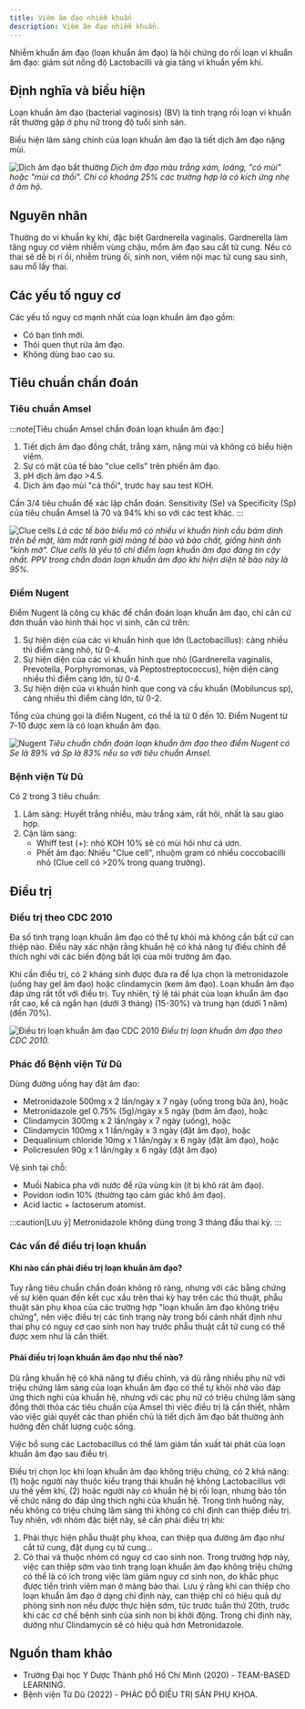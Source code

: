 ```yaml
---
title: Viêm âm đạo nhiễm khuẩn
description: Viêm âm đạo nhiễm khuẩn.
---
```


Nhiễm khuẩn âm đạo (loạn khuẩn âm đạo) là hội chứng do rối loạn vi khuẩn âm đạo: giảm sút nồng độ Lactobacilli và gia tăng vi khuẩn yếm khí.

## Định nghĩa và biểu hiện

Loạn khuẩn âm đạo (bacterial vaginosis) (BV) là tình trạng rối loạn vi khuẩn rất thường gặp ở phụ nữ trong độ tuổi sinh sản.

Biểu hiện lâm sàng chính của loạn khuẩn âm đạo là tiết dịch âm đạo nặng mùi.

![Dịch âm đạo bất thường](../../../../assets/phu-khoa/viem-am-dao-nhiem-khuan/dich-am-dao-bat-thuong.png)
_Dịch âm đạo màu trắng xám, loãng, "có mùi" hoặc "mùi cá thối". Chỉ có khoảng 25% các trường hợp là có kích ứng nhẹ ở âm hộ._

## Nguyên nhân

Thường do vi khuẩn kỵ khí, đặc biệt Gardnerella vaginalis. Gardnerella làm tăng nguy cơ viêm nhiễm vùng chậu, mổm âm đạo sau cắt tử cung. Nếu có thai sẽ dễ bị rỉ ối, nhiễm trùng ối, sinh non, viêm nội mạc tử cung sau sinh, sau mổ lấy thai.

## Các yếu tố nguy cơ

Các yếu tố nguy cơ mạnh nhất của loạn khuẩn âm đạo gồm:

- Có bạn tình mới.
- Thói quen thụt rửa âm đạo.
- Không dùng bao cao su.

## Tiêu chuẩn chẩn đoán

### Tiêu chuẩn Amsel

:::note[Tiêu chuẩn Amsel chẩn đoán loạn khuẩn âm đạo:]

1. Tiết dịch âm đạo đồng chất, trắng xám, nặng mùi và không có biểu hiện viêm.
2. Sự có mặt của tế bào "clue cells" trên phiến âm đạo.
3. pH dịch âm đạo >4.5.
4. Dịch âm đạo mùi "cá thối", trước hay sau test KOH.

Cần 3/4 tiêu chuẩn để xác lập chẩn đoán. Sensitivity (Se) và Specificity (Sp) của tiêu chuẩn Amsel là 70 và 94% khi so với các test khác.
:::

![Clue cells](../../../../assets/phu-khoa/viem-am-dao-nhiem-khuan/clue-cells.png)
_Là các tế bào biểu mô có nhiều vi khuẩn hình cầu bám dính trên bề mặt, làm mất ranh giới màng tế bào và bào chất, giống hình ảnh "kính mờ". Clue cells là yếu tố chỉ điểm loạn khuẩn âm đạo đáng tin cậy nhất. PPV trong chẩn đoán loạn khuẩn âm đạo khi hiện diện tế bào này là 95%._

### Điểm Nugent

Điểm Nugent là công cụ khác để chẩn đoán loạn khuẩn âm đạo, chỉ căn cứ đơn thuần vào hình thái học vi sinh, căn cứ trên:

1. Sự hiện diện của các vi khuẩn hình que lớn (Lactobacillus): càng nhiều thì điểm càng nhỏ, từ 0-4.
2. Sự hiện diện của các vi khuẩn hình que nhỏ (Gardnerella vaginalis, Prevotella, Porphyromonas, và Peptostreptococcus), hiện diện càng nhiều thì điểm càng lớn, từ 0-4.
3. Sự hiện diện của vi khuẩn hình que cong và cầu khuẩn (Mobiluncus sp), càng nhiều thì điểm càng lớn, từ 0-2.

Tổng của chúng gọi là điểm Nugent, có thể là từ 0 đến 10. Điểm Nugent từ 7-10 được xem là có loạn khuẩn âm đạo.

![Nugent](../../../../assets/phu-khoa/viem-am-dao-nhiem-khuan/bang-diem-nugent.png)
_Tiêu chuẩn chẩn đoán loạn khuẩn âm đạo theo điểm Nugent có Se là 89% và Sp là 83% nếu so với tiêu chuẩn Amsel._

### Bệnh viện Từ Dũ

Có 2 trong 3 tiêu chuẩn:

1. Lâm sàng: Huyết trắng nhiều, màu trắng xám, rất hôi, nhất là sau giao hợp.
2. Cận lâm sàng:
   - Whiff test (+): nhỏ KOH 10% sẽ có mùi hôi như cá ươn.
   - Phết âm đạo: Nhiều "Clue cell", nhuộm gram có nhiều coccobacilli nhỏ (Clue cell có >20% trong quang trường).

## Điều trị

### Điều trị theo CDC 2010

Đa số tình trạng loạn khuẩn âm đạo có thể tự khỏi mà không cần bất cứ can thiệp nào. Điều này xác nhận rằng khuẩn hệ có khả năng tự điều chỉnh để thích nghi với các biến động bất lợi của môi trường âm đạo.

Khi cần điều trị, có 2 kháng sinh được đưa ra để lựa chọn là metronidazole (uống hay gel âm đạo) hoặc clindamycin (kem âm đạo). Loạn khuẩn âm đạo đáp ứng rất tốt với điều trị. Tuy nhiên, tỷ lệ tái phát của loạn khuẩn âm đạo rất cao, kể cả ngắn hạn (dưới 3 tháng) (15-30%) và trung hạn (dưới 1 năm) (đến 70%).

![Điều trị loạn khuẩn âm đạo CDC 2010](../../../../assets/phu-khoa/viem-am-dao-nhiem-khuan/dieu-tri-loan-khuan-theo-cdc-2010.png)
_Điều trị loạn khuẩn âm đạo theo CDC 2010._

### Phác đồ Bệnh viện Từ Dũ

Dùng đường uống hay đặt âm đạo:

- Metronidazole 500mg x 2 lần/ngày x 7 ngày (uống trong bữa ăn), hoặc
- Metronidazole gel 0.75% (5g)/ngày x 5 ngày (bơm âm đạo), hoặc
- Clindamycin 300mg x 2 lần/ngày x 7 ngày (uống), hoặc
- Clindamycin 100mg x 1 lần/ngày x 3 ngày (đặt âm đạo), hoặc
- Dequalinium chloride 10mg x 1 lần/ngày x 6 ngày (đặt âm đạo), hoặc
- Policresulen 90g x 1 lần/ngày x 6 ngày (đặt âm đạo)

Vệ sinh tại chỗ:

- Muối Nabica pha với nước để rửa vùng kín (ít bị khô rát âm đạo).
- Povidon iodin 10% (thường tạo cảm giác khô âm đạo).
- Acid lactic + lactoserum atomist.

:::caution[Lưu ý]
Metronidazole không dùng trong 3 tháng đầu thai kỳ.
:::

### Các vấn đề điều trị loạn khuẩn

#### Khi nào cần phải điều trị loạn khuẩn âm đạo?

Tuy rằng tiêu chuẩn chẩn đoán không rõ ràng, nhưng với các bằng chứng về sự kiên quan đến kết cục xấu trên thai kỳ hay trên các thủ thuật, phẫu thuật sản phụ khoa của các trường hợp "loạn khuẩn âm đạo không triệu chứng", nên việc điều trị các tình trạng này trong bối cảnh nhất định như thai phụ có nguy cơ cao sinh non hay trước phẫu thuật cắt tử cung có thể được xem như là cần thiết.

#### Phải điều trị loạn khuẩn âm đạo như thế nào?

Dù rằng khuẩn hệ có khả năng tự điều chỉnh, và dù rằng nhiều phụ nữ với triệu chứng lâm sàng của loạn khuẩn âm đạo có thể tự khỏi nhờ vào đáp ứng thích nghi của khuẩn hệ, nhưng với các phụ nữ có triệu chứng lâm sàng đồng thời thỏa các tiêu chuẩn của Amsel thì việc điều trị là cần thiết, nhằm vào việc giải quyết các than phiền chủ là tiết dịch âm đạo bất thường ảnh hưởng đến chất lượng cuộc sống.

Việc bổ sung các Lactobacillus có thể làm giảm tần xuất tái phát của loạn khuẩn âm đạo sau điều trị.

Điều trị chọn lọc khi loạn khuẩn âm đạo không triệu chứng, có 2 khả năng: (1) hoặc người này thuộc kiểu trạng thái khuẩn hệ không Lactobacillus với ưu thế yếm khí, (2) hoặc người này có khuẩn hệ bị rối loạn, nhưng bảo tồn về chức năng do đáp ứng thích nghi của khuẩn hệ. Trong tình huống này, nếu không có triệu chứng lâm sàng thì không có chỉ định can thiệp điều trị. Tuy nhiên, với nhóm đặc biệt này, sẽ cần phải điều trị khi:

1. Phải thực hiện phẫu thuật phụ khoa, can thiệp qua đường âm đạo như cắt tử cung, đặt dụng cụ tử cung...
2. Có thai và thuộc nhóm có nguy cơ cao sinh non. Trong trường hợp này, việc can thiệp sớm vào tình trạng loạn khuẩn âm đạo không triệu chứng có thể là có ích trong việc làm giảm nguy cơ sinh non, do khắc phục được tiến trình viêm mạn ở màng bào thai. Lưu ý rằng khi can thiệp cho loạn khuẩn âm đạo ở dạng chỉ định này, can thiệp chỉ có hiệu quả dự phòng sinh non nếu được thực hiện sớm, tức trước tuần thứ 20th, trước khi các cơ chế bệnh sinh của sinh non bị khởi động. Trong chỉ định này, dường như Clindamycin sẽ có hiệu quả hơn Metronidazole.

## Nguồn tham khảo

- Trường Đại học Y Dược Thành phố Hồ Chí Minh (2020) - TEAM-BASED LEARNING.
- Bệnh viện Từ Dũ (2022) - PHÁC ĐỒ ĐIỀU TRỊ SẢN PHỤ KHOA.
